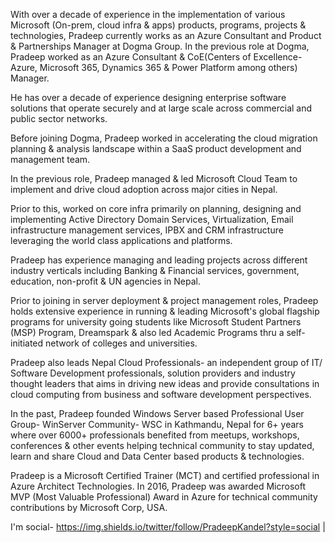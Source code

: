With over a decade of experience in the implementation of various Microsoft (On-prem, cloud infra & apps) products, programs, projects & technologies, Pradeep currently works as an Azure Consultant and Product & Partnerships Manager at Dogma Group. In the previous role at Dogma, Pradeep worked as an Azure Consultant & CoE(Centers of Excellence- Azure, Microsoft 365, Dynamics 365 & Power Platform among others) Manager.

He has over a decade of experience designing enterprise software solutions that operate securely and at large scale across commercial and public sector networks.

Before joining Dogma, Pradeep worked in accelerating the cloud migration planning & analysis landscape within a SaaS product development and management team.

In the previous role, Pradeep managed & led Microsoft Cloud Team to implement and drive cloud adoption across major cities in Nepal.

Prior to this, worked on core infra primarily on planning, designing and implementing Active Directory Domain Services, Virtualization, Email infrastructure management services, IPBX and CRM infrastructure leveraging the world class applications and platforms.

Pradeep has experience managing and leading projects across different industry verticals including Banking & Financial services, government, education, non-profit & UN agencies in Nepal.

Prior to joining in server deployment & project management roles, Pradeep holds extensive experience in running & leading Microsoft's global flagship programs for university going students like Microsoft Student Partners (MSP) Program, Dreamspark & also led Academic Programs thru a self-initiated network of colleges and universities.

Pradeep also leads Nepal Cloud Professionals- an independent group of IT/ Software Development professionals, solution providers and industry thought leaders that aims in driving new ideas and provide consultations in cloud computing from business and software development perspectives.

In the past, Pradeep founded Windows Server based Professional User Group- WinServer Community- WSC in Kathmandu, Nepal for 6+ years where over 6000+ professionals benefited from meetups, workshops, conferences & other events helping technical community to stay updated, learn and share Cloud and Data Center based products & technologies.

Pradeep is a Microsoft Certified Trainer (MCT) and certified professional in Azure Architect Technologies. In 2016, Pradeep was awarded Microsoft MVP (Most Valuable Professional) Award in Azure for technical community contributions by Microsoft Corp, USA.

I'm social-
https://img.shields.io/twitter/follow/PradeepKandel?style=social | 
